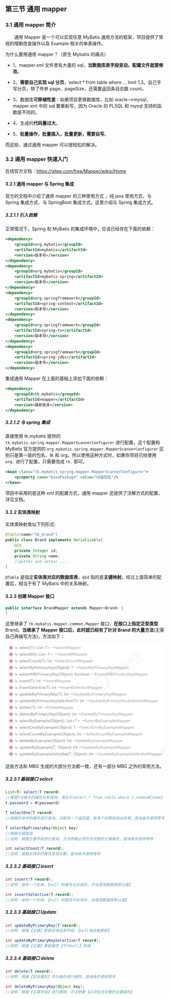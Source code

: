 ## 第三节 通用 mapper

### 3.1 通用 mapper 简介

&emsp;&emsp;通用 Mapper 是一个可以实现任意 MyBatis 通用方法的框架，项目提供了常规的增删改查操作以及 Example 相关的单表操作。

为什么要用通用 mapper？（原生 Mybatis 的痛点）

* 1、mapper.xml 文件里有大量的 sql，**当数据库表字段变动，配置文件就要修改**。

* 2、**需要自己实现 sql 分页**，select * from table where ... limit 1,3。自己手写分页，除了传参 page、pageSize，还需要返回条目总数 count。

* 3、数据库**可移植性差**：如果项目更换数据库，比如 oracle-->mysql，mapper.xml 中的 sql 要重新写，因为 Oracle 的 PLSQL 和 mysql 支持的函数是不同的。

* 4、生成的**代码量过大**。

* 5、**批量操作，批量插入，批量更新，需要自写**。

而这些，通过通用 mapper 可以很轻松的解决。


### 3.2 通用 mapper 快速入门

在线官方文档：https://gitee.com/free/Mapper/wikis/Home

#### 3.2.1 通用 mapper 与 Spring 集成

官方的文档中介绍了通用 mapper 的三种使用方式 ，纯 java 使用方式、与 Spring 集成方式、与 SpringBoot 集成方式。这里介绍与 Spring 集成方式。

##### 3.2.1.1 引入依赖

正常情况下，Spring 和 MyBatis 的集成环境中，应该已经存在下面的依赖：

```xml
<dependency>
    <groupId>org.mybatis</groupId>
    <artifactId>mybatis</artifactId>
    <version>版本号</version>
</dependency>
<dependency>
    <groupId>org.mybatis</groupId>
    <artifactId>mybatis‐spring</artifactId>
    <version>版本号</version>
</dependency>
<dependency>
    <groupId>org.springframework</groupId>
    <artifactId>spring‐context</artifactId>
    <version>版本号</version>
</dependency>
<dependency>
    <groupId>org.springframework</groupId>
    <artifactId>spring‐tx</artifactId>
    <version>版本号</version>
</dependency>
<dependency>
    <groupId>org.springframework</groupId>
    <artifactId>spring‐jdbc</artifactId>
    <version>版本号</version>
</dependency>
```

集成通用 Mapper 在上面的基础上添加下面的依赖：

```xml
<dependency>
    <groupId>tk.mybatis</groupId>
    <artifactId>mapper</artifactId>
    <version>最新版本</version>
</dependency>
```

##### 3.2.1.2 与 spring 集成

直接使用 tk.mybatis 提供的 `tk.mybatis.spring.mapper.MapperScannerConfigurer` 进行配置，这个配置和 MyBatis 官方提供的 `org.mybatis.spring.mapper.MapperScannerConfigurer` 区别只是第一层的包名，tk 和 org。所以使用这种方式时，如果你项目已经使用 `org.` 进行了配置，只需要改成 `tk.` 即可。

```xml
<bean class="tk.mybatis.spring.mapper.MapperScannerConfigurer">
    <property name="basePackage" value="扫描包名"/>
</bean>
```

项目中采用的是这种 xml 的配置方式，通用 mapper 还提供了注解方式的配置，详见文档。


#### 3.2.2 实体类映射

实体类映射类似下列形式:

```java
@Table(name="tb_brand")
public class Brand implements Serializable{
    @Id 
    private Integer id;
    private String name;
    //getter and setter ....
}
```

`@Table` 是指定**实体类对应的数据库表**，`@Id` 指的是**主键映射**。经过上面简单的配置后，相当于有了 MyBatis 中的关系映射。


#### 3.2.3 创建 Mapper 接口

```java
public interface BrandMapper extends Mapper<Brand> {
}
```

这里继承了 `tk.mybatis.mapper.common.Mapper` 接口，**在接口上指定泛型类型** Brand。**当继承了 Mapper 接口后，此时就已经有了针对 Brand 的大量方法**(无需自己再编写方法)，方法如下：

<img src="./img1/02-common-mapper.png" width=600>

这些方法和 MBG 生成的大部分方法都一致，还有一部分 MBG 之外的常用方法。

##### 3.2.3.1 基础接口 select 

```java
List<T> select(T record)
//根据T对象中的属性名称查询，类似于select * from table where t.name=#{name} and
t.password = #{password}
```

```java
T selectOne(T record)
//根据实体中的属性进行查询，只能有一个返回值，有多个结果是抛出异常，查询条件使用等号
```

```java
T selectByPrimaryKey(Object key)
//根据主键查询 
//说明：根据主键字段进行查询，方法参数必须包含完整的主键属性，查询条件使用等号
```

```java
int selectCount(T record);
//说明：根据实体中的属性查询总数，查询条件使用等号
```

##### 3.2.3.2 基础接口 insert

```java
int insert(T record);
//说明：保存一个实体，【null 的属性也会保存，不会使用数据库默认值】
```

```java
int insertSelective(T record);
//说明：保存一个实体，【null 的属性不会保存，会使用数据库默认值】
```


##### 3.2.3.3 基础接口 Update

```java
int updateByPrimaryKey(T record);
//说明：根据【主键】更新实体全部字段，【null值会被更新】
```

```java
int updateByPrimaryKeySelective(T record);
//说明：根据【主键】更新属性【不为null】的值
```


##### 3.2.3.4 基础接口 delete

```java
int delete(T record);
//说明：根据【实体属性】作为条件进行删除，查询条件使用等号
```

```java
int deleteByPrimaryKey(Object key);
//说明：根据【主键字段】进行删除，方法参数【必须包含完整的主键属性】
```
